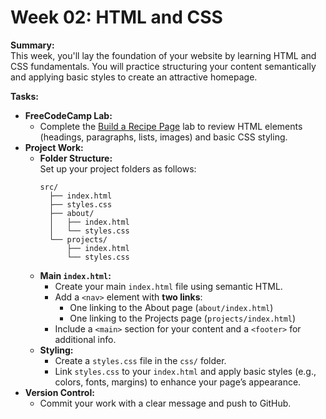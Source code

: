# Week 02: HTML and CSS

**Summary:**  
This week, you'll lay the foundation of your website by learning HTML and CSS fundamentals. You will practice structuring your content semantically and applying basic styles to create an attractive homepage.

**Tasks:**

- **FreeCodeCamp Lab:**
  - Complete the [Build a Recipe Page](https://www.freecodecamp.org/learn/full-stack-developer/lab-recipe-page/build-a-recipe-page) lab to review HTML elements (headings, paragraphs, lists, images) and basic CSS styling.
- **Project Work:**
  - **Folder Structure:**  
    Set up your project folders as follows:
    ```
    src/
      ├── index.html
      ├── styles.css
      ├── about/
      │   ├── index.html
      │   └── styles.css
      └── projects/
          ├── index.html
          └── styles.css
    ```
  - **Main `index.html`:**
    - Create your main `index.html` file using semantic HTML.
    - Add a `<nav>` element with **two links**:
      - One linking to the About page (`about/index.html`)
      - One linking to the Projects page (`projects/index.html`)
    - Include a `<main>` section for your content and a `<footer>` for additional info.
  - **Styling:**
    - Create a `styles.css` file in the `css/` folder.
    - Link `styles.css` to your `index.html` and apply basic styles (e.g., colors, fonts, margins) to enhance your page’s appearance.
- **Version Control:**
  - Commit your work with a clear message and push to GitHub.
